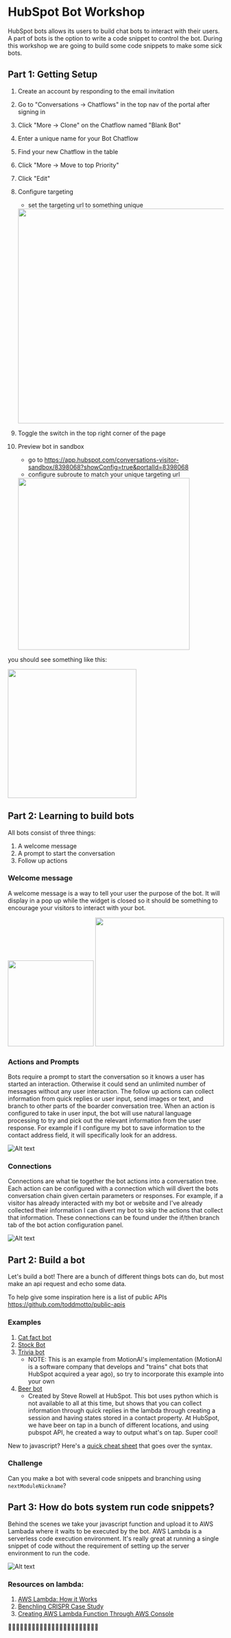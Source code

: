 # HubSpot Bot Workshop

HubSpot bots allows its users to build chat bots to interact with their users. A part of bots is the option to write a code snippet to control the bot. During this workshop we are going to build some code snippets to make some sick bots.


<!-- ## Creating a New Portal (Did this in the beginning of the talk)

1. Go to https://www.hubspot.com/products/get-started
2. Click on "Get Started Free" for Marketing Hub
3. Create an account and input any webpage url you want that isn't taken
    - You can hook up a personal website if you have one or just make up one that you want (you can always change this in the future)
4. Just select "1" for how many employees work at your company, and "Other" for job role
5. Select "Yes" or "No" depending on if you are using a website that you have previously created
6. If you are using a website that you have previously created, you will have to add the embed code into your website. Else, you can skip this step.
    - This might turn out to be a pain, so feel free to go back a couple of steps and just create a made-up url for the purpose of this tutorial, and you can go back and hook up your own later -->

## Part 1: Getting Setup

1. Create an account by responding to the email invitation
2. Go to "Conversations -> Chatflows" in the top nav of the portal after signing in
3. Click "More -> Clone" on the Chatflow named "Blank Bot"
4. Enter a unique name for your Bot Chatflow
5. Find your new Chatflow in the table
6. Click "More -> Move to top Priority"
7. Click "Edit"
8. Configure targeting
    - set the targeting url to something unique

    <img src="img/unique-url.png?raw=true" width="500" />
9. Toggle the switch in the top right corner of the page
10. Preview bot in sandbox
    - go to https://app.hubspot.com/conversations-visitor-sandbox/8398068?showConfig=true&portalId=8398068
    - configure subroute to match your unique targeting url

    <img src="img/subroute.png?raw=true" width="400" />


you should see something like this:

<img src="img/base-bot.png?raw=true" width="300" />

## Part 2: Learning to build bots

All bots consist of three things:
1. A welcome message
2. A prompt to start the conversation
3. Follow up actions

### Welcome message
A welcome message is a way to tell your user the purpose of the bot. It will display in a pop up while the widget is closed so it should be something to encourage your visitors to interact with your bot.

<img src="img/welcome-message.png?raw=true" width="200" />
<img src="img/welcome-message-widget.png?raw=true" width="300" />

### Actions and Prompts
Bots require a prompt to start the conversation so it knows a user has started an interaction. Otherwise it could send an unlimited number of messages without any user interaction. The follow up actions can collect information from quick replies or user input, send images or text, and branch to other parts of the boarder conversation tree. When an action is configured to take in user input, the bot will use natural language processing to try and pick out the relevant information from the user response. For example if I configure my bot to save information to the contact address field, it will specifically look for an address.

![Alt text](img/actions.png?raw=true "actions")

### Connections
Connections are what tie together the bot actions into a conversation tree. Each action can be configured with a connection which will divert the bots conversation chain given certain parameters or responses. For example, if a visitor has already interacted with my bot or website and I've already collected their information I can divert my bot to skip the actions that collect that information. These connections can be found under the if/then branch tab of the bot action configuration panel.

![Alt text](img/connections.png?raw=true "connections")

## Part 2: Build a bot

Let's build a bot! There are a bunch of different things bots can do, but most make an api request and echo some data.

To help give some inspiration here is a list of public APIs https://github.com/toddmotto/public-apis

### Examples
1. [Cat fact bot](examples/cat-fact-bot.js)
2. [Stock Bot](examples/stock-bot.js)
3. [Trivia bot](https://github.com/MotionAI/nodejs-samples/blob/master/triviabot.js)
    - NOTE: This is an example from MotionAI's implementation (MotionAI is a software company that develops and "trains" chat bots that HubSpot acquired a year ago), so try to incorporate this example into your own
4. [Beer bot](examples/beer-bot.py)
    - Created by Steve Rowell at HubSpot. This bot uses python which is not available to all at this time, but shows that you can collect information through quick replies in the lambda through creating a session and having states stored in a contact property. At HubSpot, we have beer on tap in a bunch of different locations, and using pubspot API, he created a way to output what's on tap. Super cool!

New to javascript? Here's a [quick cheat sheet](https://javascript.pythoncheatsheet.org/) that goes over the syntax.

### Challenge

Can you make a bot with several code snippets and branching using `nextModuleNickname`?

## Part 3: How do bots system run code snippets?

Behind the scenes we take your javascript function and upload it to AWS Lambada where it waits to be executed by the bot. AWS Lambda is a serverless code execution environment. It's really great at running a single snippet of code without the requirement of setting up the server environment to run the code.

![Alt text](img/lambda.png?raw=true "lambda high level system diagram")

### Resources on lambda:
1. [AWS Lambda: How it Works](https://aws.amazon.com/lambda/)
2. [Benchling CRISPR Case Study](https://aws.amazon.com/solutions/case-studies/benchling/)
3. [Creating AWS Lambda Function Through AWS Console ](https://medium.freecodecamp.org/going-serverless-how-to-run-your-first-aws-lambda-function-in-the-cloud-d866a9b51536)

🤖🤖🤖🤖🤖🤖🤖🤖🤖🤖🤖🤖🤖🤖🤖🤖🤖🤖🤖🤖🤖🤖🤖
